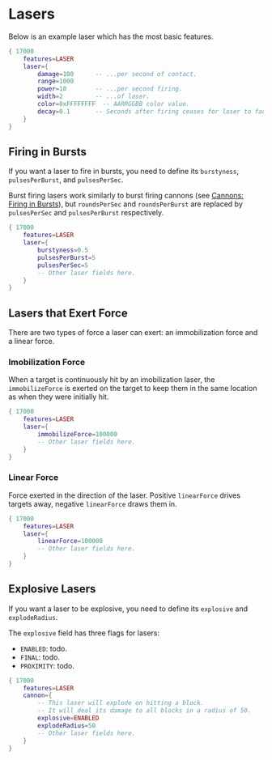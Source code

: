 # Lasers

Below is an example laser which has the most basic features. 
```lua
{ 17000
    features=LASER
    laser={
        damage=100      -- ...per second of contact.
        range=1000
        power=10        -- ...per second firing.
        width=2         -- ...of laser.
        color=0xFFFFFFFF  -- AARRGGBB color value.
        decay=0.1       -- Seconds after firing ceases for laser to fade away.
    }
}
```
## Firing in Bursts
If you want a laser to fire in bursts, you need to define its `burstyness`, `pulsesPerBurst`, and `pulsesPerSec`.

Burst firing lasers work similarly to burst firing cannons (see [Cannons: Firing in Bursts](./cannons.md#firing-in-bursts)), but `roundsPerSec` and `roundsPerBurst` are replaced by `pulsesPerSec` and `pulsesPerBurst` respectively.
```lua
{ 17000
    features=LASER
    laser={
        burstyness=0.5
        pulsesPerBurst=5
        pulsesPerSec=5
        -- Other laser fields here.
    }
}
```
## Lasers that Exert Force
There are two types of force a laser can exert: an immobilization force and a linear force.
### Imobilization Force
When a target is continuously hit by an imobilization laser, the `immobilizeForce` is exerted on the target to keep them in the same location as when they were initially hit.
```lua
{ 17000
    features=LASER
    laser={
        immobilizeForce=100000
        -- Other laser fields here.
    }
}
```
### Linear Force
Force exerted in the direction of the laser. Positive `linearForce` drives targets away, negative `linearForce` draws them in.
```lua
{ 17000
    features=LASER
    laser={
        linearForce=100000
        -- Other laser fields here.
    }
}
```
## Explosive Lasers
If you want a laser to be explosive, you need to define its `explosive` and `explodeRadius`.

The `explosive` field has three flags for lasers:
 - `ENABLED`: todo. 
 - `FINAL`: todo.
 - `PROXIMITY`: todo.

```lua
{ 17000
    features=LASER
    cannon={
        -- This laser will explode on hitting a block.
        -- It will deal its damage to all blocks in a radius of 50.
        explosive=ENABLED
        explodeRadius=50
        -- Other laser fields here.
    }
}
```